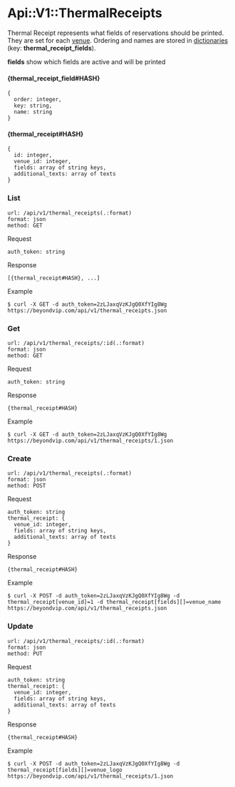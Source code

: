 # Api::V1::ThermalReceipts
Thermal Receipt represents what fields of reservations should be printed. They
 are set for each [venue](/api/v1/venues.md). Ordering and names are stored in
 [dictionaries](/api/v1/dictionaries.md) (key: **thermal_receipt_fields**).

**fields** show which fields are active and will be printed

#### {thermal_receipt_field#HASH}
    {
      order: integer,
      key: string,
      name: string
    }

#### {thermal_receipt#HASH}
    {
      id: integer,
      venue_id: integer,
      fields: array of string keys,
      additional_texts: array of texts
    }

### List
    url: /api/v1/thermal_receipts(.:format)
    format: json
    method: GET

  Request

    auth_token: string

  Response

    [{thermal_receipt#HASH}, ...]

  Example

    $ curl -X GET -d auth_token=2zLJaxqVzKJgQ0XfYIg8Wg https://beyondvip.com/api/v1/thermal_receipts.json

### Get
    url: /api/v1/thermal_receipts/:id(.:format)
    format: json
    method: GET

  Request

    auth_token: string

  Response

    {thermal_receipt#HASH}

  Example

    $ curl -X GET -d auth_token=2zLJaxqVzKJgQ0XfYIg8Wg https://beyondvip.com/api/v1/thermal_receipts/1.json

### Create
    url: /api/v1/thermal_receipts(.:format)
    format: json
    method: POST

  Request

    auth_token: string
    thermal_receipt: {
      venue_id: integer,
      fields: array of string keys,
      additional_texts: array of texts
    }

  Response

    {thermal_receipt#HASH}

  Example

    $ curl -X POST -d auth_token=2zLJaxqVzKJgQ0XfYIg8Wg -d thermal_receipt[venue_id]=1 -d thermal_receipt[fields][]=venue_name https://beyondvip.com/api/v1/thermal_receipts.json

### Update
    url: /api/v1/thermal_receipts/:id(.:format)
    format: json
    method: PUT

  Request

    auth_token: string
    thermal_receipt: {
      venue_id: integer,
      fields: array of string keys,
      additional_texts: array of texts
    }

  Response

    {thermal_receipt#HASH}

  Example

    $ curl -X POST -d auth_token=2zLJaxqVzKJgQ0XfYIg8Wg -d thermal_receipt[fields][]=venue_logo https://beyondvip.com/api/v1/thermal_receipts/1.json
